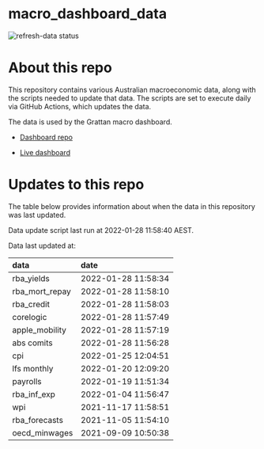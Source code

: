 
<!-- README.md is generated from README.Rmd. Please edit that file -->

# macro\_dashboard\_data

<!-- badges: start -->

![refresh-data
status](https://github.com/grattan/macro_dashboard_data/workflows/refresh-data/badge.svg)

<!-- badges: end -->

# About this repo

This repository contains various Australian macroeconomic data, along
with the scripts needed to update that data. The scripts are set to
execute daily via GitHub Actions, which updates the data.

The data is used by the Grattan macro dashboard.

  - [Dashboard repo](https://github.com/grattan/macrodashboard)

  - [Live dashboard](https://mattcowgill.shinyapps.io/macrodashboard/)

# Updates to this repo

The table below provides information about when the data in this
repository was last updated.

Data update script last run at 2022-01-28 11:58:40 AEST.

Data last updated at:

| data             | date                |
| :--------------- | :------------------ |
| rba\_yields      | 2022-01-28 11:58:34 |
| rba\_mort\_repay | 2022-01-28 11:58:10 |
| rba\_credit      | 2022-01-28 11:58:03 |
| corelogic        | 2022-01-28 11:57:49 |
| apple\_mobility  | 2022-01-28 11:57:19 |
| abs comits       | 2022-01-28 11:56:28 |
| cpi              | 2022-01-25 12:04:51 |
| lfs monthly      | 2022-01-20 12:09:20 |
| payrolls         | 2022-01-19 11:51:34 |
| rba\_inf\_exp    | 2022-01-04 11:56:47 |
| wpi              | 2021-11-17 11:58:51 |
| rba\_forecasts   | 2021-11-05 11:54:10 |
| oecd\_minwages   | 2021-09-09 10:50:38 |
